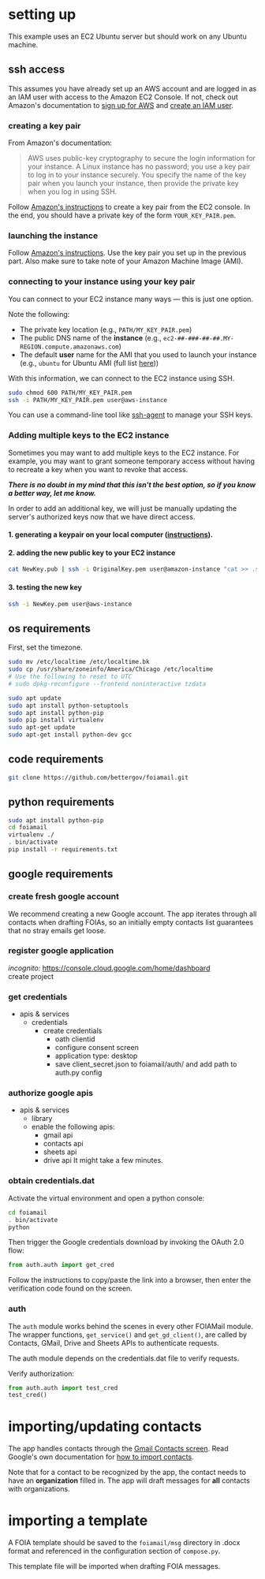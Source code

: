 # setting up
This example uses an EC2 Ubuntu server but should work on any Ubuntu machine.

## ssh access

This assumes you have already set up an AWS account and are logged in as an IAM user with access to the Amazon EC2 Console. If not, check out Amazon's documentation to [sign up for AWS](https://docs.aws.amazon.com/AWSEC2/latest/UserGuide/get-set-up-for-amazon-ec2.html#sign-up-for-aws) and [create an IAM user](https://docs.aws.amazon.com/AWSEC2/latest/UserGuide/get-set-up-for-amazon-ec2.html#create-an-iam-user).

### creating a key pair

From Amazon's documentation:
> AWS uses public-key cryptography to secure the login information for your instance. A Linux instance has no password; you use a key pair to log in to your instance securely. You specify the name of the key pair when you launch your instance, then provide the private key when you log in using SSH.

Follow [Amazon's instructions](https://docs.aws.amazon.com/AWSEC2/latest/UserGuide/get-set-up-for-amazon-ec2.html#create-a-key-pair) to create a key pair from the EC2 console. In the end, you should have a private key of the form `YOUR_KEY_PAIR.pem`.

### launching the instance

Follow [Amazon's instructions](https://docs.aws.amazon.com/AWSEC2/latest/UserGuide/EC2_GetStarted.html#ec2-launch-instance). Use the key pair you set up in the previous part. Also make sure to take note of your Amazon Machine Image (AMI).

### connecting to your instance using your key pair

You can connect to your EC2 instance many ways — this is just one option.

Note the following:
* The private key location (e.g., `PATH/MY_KEY_PAIR.pem`)
* The public DNS name of the **instance** (e.g., `ec2-##-###-##-##.MY-REGION.compute.amazonaws.com`)
* The default **user** name for the AMI that you used to launch your instance (e.g., `ubuntu` for Ubuntu AMI (full list [here](https://docs.aws.amazon.com/AWSEC2/latest/UserGuide/AccessingInstancesLinux.html)))

With this information, we can connect to the EC2 instance using SSH.
```bash
sudo chmod 600 PATH/MY_KEY_PAIR.pem
ssh -i PATH/MY_KEY_PAIR.pem user@aws-instance
```

You can use a command-line tool like [ssh-agent](https://www.ssh.com/ssh/agent) to manage your SSH keys.

### Adding multiple keys to the EC2 instance

Sometimes you may want to add multiple keys to the EC2 instance. For example, you may want to grant someone temporary access without having to recreate a key when you want to revoke that access.

***There is no doubt in my mind that this isn't the best option, so if you know a better way, let me know.***

In order to add an additional key, we will just be manually updating the server's authorized keys now that we have direct access.

#### 1. generating a keypair on your local computer ([instructions](https://www.ssh.com/ssh/keygen/#sec-Creating-an-SSH-Key-Pair-for-User-Authentication)).
#### 2. adding the new public key to your EC2 instance
```bash
cat NewKey.pub | ssh -i OriginalKey.pem user@amazon-instance "cat >> .ssh/authorized_keys"
```
#### 3. testing the new key
```bash
ssh -i NewKey.pem user@aws-instance
```

## os requirements
First, set the timezone.
```bash
sudo mv /etc/localtime /etc/localtime.bk
sudo cp /usr/share/zoneinfo/America/Chicago /etc/localtime
# Use the following to reset to UTC
# sudo dpkg-reconfigure --frontend noninteractive tzdata
```

```bash
sudo apt update
sudo apt install python-setuptools 
sudo apt install python-pip  
sudo pip install virtualenv 
sudo apt-get update
sudo apt-get install python-dev gcc 
```

## code requirements
```bash
git clone https://github.com/bettergov/foiamail.git
```

## python requirements
```bash
sudo apt install python-pip
cd foiamail
virtualenv ./
. bin/activate
pip install -r requirements.txt
```

## google requirements
### create fresh google account
We recommend creating a new Google account. The app iterates through all contacts when drafting FOIAs, so an initially empty contacts list guarantees that no stray emails get loose.

### register google application
_incognito:_ https://console.cloud.google.com/home/dashboard  
create project

### get credentials
- apis & services
  - credentials
    - create credentials
      - oath clientid
      - configure consent screen
      - application type: desktop
      - save client_secret.json to foiamail/auth/ and add path to auth.py config


### authorize google apis
- apis & services
  - library
  - enable the following apis:
    - gmail api
    - contacts api
    - sheets api
    - drive api
It might take a few minutes.

### obtain credentials.dat
Activate the virtual environment and open a python console:
```bash
cd foiamail
. bin/activate
python
```
Then trigger the Google credentials download by invoking the OAuth 2.0 flow: 
```python
from auth.auth import get_cred
```
Follow the instructions to copy/paste the link into a browser, then enter the verification code found on the screen.


### auth
The `auth` module works behind the scenes in every other FOIAMail module. The wrapper functions, `get_service()` and `get_gd_client()`, are called by Contacts, GMail, Drive and Sheets APIs to authenticate requests.  

The auth module depends on the credentials.dat file to verify requests.  

Verify authorization:
```python
from auth.auth import test_cred
test_cred()
```

# importing/updating contacts
The app handles contacts through the [Gmail Contacts screen](https://mail.google.com/mail/u/0/#contacts). Read Google's own documentation for [how to import contacts](https://support.google.com/contacts/answer/1069522?hl=en&visit_id=1-636625309780616904-2128193528&rd=3).

Note that for a contact to be recognized by the app, the contact needs to have an **organization** filled in. The app will draft messages for **all** contacts with organizations.

# importing a template
A FOIA template should be saved to the `foiamail/msg` directory in .docx format and referenced in the configuration section of `compose.py`.  

This template file will be imported when drafting FOIA messages.
